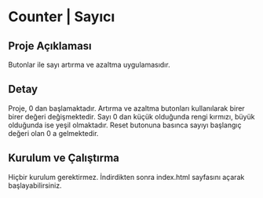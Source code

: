 # Counter | Sayıcı
## Proje Açıklaması
Butonlar ile sayı artırma ve azaltma uygulamasıdır.

## Detay
Proje, 0 dan başlamaktadır. Artırma ve azaltma butonları kullanılarak birer birer değeri değişmektedir. Sayı 0 dan küçük olduğunda rengi kırmızı, büyük olduğunda ise yeşil olmaktadır. Reset butonuna basınca sayıyı başlangıç değeri olan 0 a gelmektedir.

## Kurulum ve Çalıştırma
Hiçbir kurulum gerektirmez. İndirdikten sonra index.html sayfasını açarak başlayabilirsiniz.
